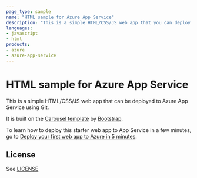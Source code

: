 ```yaml
---
page_type: sample
name: "HTML sample for Azure App Service"
description: "This is a simple HTML/CSS/JS web app that you can deploy to Azure App Service using Git."
languages:
- javascript
- html
products:
- azure
- azure-app-service
---
```


# HTML sample for Azure App Service

This is a simple HTML/CSS/JS web app that can be deployed to Azure App Service using Git. 

It is built on the [Carousel template](http://getbootstrap.com/examples/carousel) by [Bootstrap](http://getbootstrap.com).

To learn how to deploy this starter web app to App Service in a few minutes, go to [Deploy your first web app to Azure in 5 minutes](https://azure.microsoft.com/documentation/articles/app-service-web-get-started).

## License

See [LICENSE](LICENSE)
